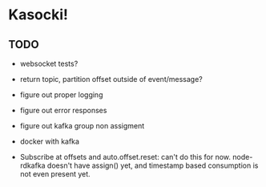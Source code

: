 # Kasocki!


## TODO

- websocket tests?
- return topic, partition offset outside of event/message?
- figure out proper logging
- figure out error responses
- figure out kafka group non assigment
- docker with kafka

- Subscribe at offsets and auto.offset.reset: can't do this for now.
  node-rdkafka doesn't have assign() yet, and timestamp based consumption
  is not even present yet.
